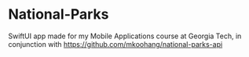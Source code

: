 # National-Parks
SwiftUI app made for my Mobile Applications course at Georgia Tech, in conjunction with https://github.com/mkoohang/national-parks-api

